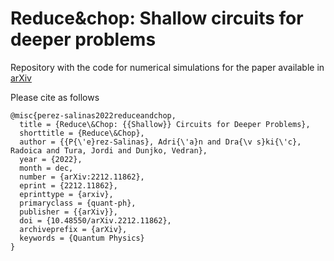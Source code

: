 # Reduce&chop: Shallow circuits for deeper problems

Repository with the code for numerical simulations for the paper available in [arXiv](https://arxiv.org/abs/2212.11862)

Please cite as follows

```
@misc{perez-salinas2022reduceandchop,
  title = {Reduce\&Chop: {{Shallow}} Circuits for Deeper Problems},
  shorttitle = {Reduce\&Chop},
  author = {{P{\'e}rez-Salinas}, Adri{\'a}n and Dra{\v s}ki{\'c}, Radoica and Tura, Jordi and Dunjko, Vedran},
  year = {2022},
  month = dec,
  number = {arXiv:2212.11862},
  eprint = {2212.11862},
  eprinttype = {arxiv},
  primaryclass = {quant-ph},
  publisher = {{arXiv}},
  doi = {10.48550/arXiv.2212.11862},
  archiveprefix = {arXiv},
  keywords = {Quantum Physics}
}
```

